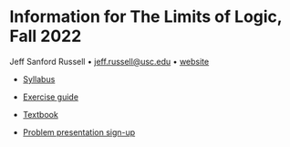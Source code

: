 # Information for The Limits of Logic, Fall 2022

Jeff Sanford Russell • <jeff.russell@usc.edu> • [website](https://jsr.droppages.com)

-   [Syllabus](https://www.dropbox.com/s/g6emgm8w5v0r29b/syllabus-handout.pdf?dl=0)
-   [Exercise guide]()
-   [Textbook]()

-   [Problem presentation sign-up](https://docs.google.com/spreadsheets/d/1P5wg0_PAFmDCQrEbr8XnXFL4_zplhAyWy2oavHuemKM/edit?usp=sharing)



<!---
jefelino/jefelino is a ✨ special ✨ repository because its `README.md` (this file) appears on your GitHub profile.
You can click the Preview link to take a look at your changes.
--->
